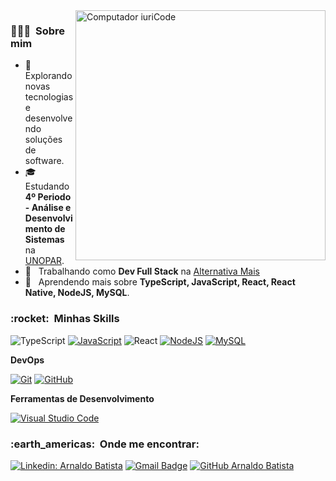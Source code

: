 <img src="https://raw.githubusercontent.com/MicaelliMedeiros/micaellimedeiros/master/image/computer-illustration.png" min-width="400px" max-width="400px" width="400px" align="right" alt="Computador iuriCode">

<h3> 👨🏻‍💻 &nbsp;Sobre mim </h3>

- 🤔 &nbsp; Explorando novas tecnologias e desenvolvendo soluções de software.
- 🎓 &nbsp; Estudando **4º Periodo - Análise e Desenvolvimento de Sistemas** na <a href="https://www.unopar.com.br">UNOPAR</a>.
- 💼 &nbsp; Trabalhando como **Dev Full Stack** na <a href="https://www.alternativamais.com.br">Alternativa Mais</a>
- 🌱 &nbsp; Aprendendo mais sobre **TypeScript, JavaScript, React, React Native, NodeJS, MySQL**.
 
<h3> :rocket: &nbsp;Minhas Skills </h3>

  ![TypeScript](https://img.shields.io/badge/-TypeScript-333333?style=flat&logo=typescript)
  [![JavaScript](https://img.shields.io/badge/-JavaScript-333333?style=flat&logo=javascript)](https://developer.mozilla.org/pt-BR/docs/Web/JavaScript)
  ![React](https://img.shields.io/badge/-React-333333?style=flat&logo=react)
  [![NodeJS](https://img.shields.io/badge/-NodeJS-333333?style=flat&logo=nodedotjs)](https://nodejs.org/en/)
  [![MySQL](https://img.shields.io/badge/-MySQL-333333?style=flat&logo=mysql)](https://www.mysql.com/)

**DevOps**

  [![Git](https://img.shields.io/badge/-Git-333333?style=flat&logo=git)](https://git-scm.com/)
  [![GitHub](https://img.shields.io/badge/-GitHub-333333?style=flat&logo=github)](https://github.com/)

**Ferramentas de Desenvolvimento**

  [![Visual Studio Code](https://img.shields.io/badge/-Visual%20Studio%20Code-333333?style=flat&logo=visual-studio-code&logoColor=007ACC)](https://code.visualstudio.com/)

<h3> :earth_americas: &nbsp;Onde me encontrar: </h3> 

[![Linkedin: Arnaldo Batista](https://img.shields.io/badge/-arnaldobatista-blue?style=flat-square&logo=Linkedin&logoColor=white&link=https://www.linkedin.com/in/arnaldbatista)](https://www.linkedin.com/in/arnaldbatista)
[![Gmail Badge](https://img.shields.io/badge/-arnaldo.carpi@icloud.com-006bed?style=flat-square&logo=apple&logoColor=white&link=mailto:arnaldo.carpi@icloud.com)](mailto:arnaldo.carpi@icloud.com)
[![GitHub Arnaldo Batista]( https://img.shields.io/github/followers/VanessaSwerts?label=follow&style=social)](https://github.com/arnaldobatista)
